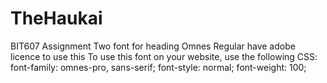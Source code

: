 # TheHaukai
BIT607 Assignment Two
font for heading Omnes Regular <link rel="stylesheet" href="https://use.typekit.net/yso1knq.css"> have adobe licence to use this
To use this font on your website, use the following CSS:
font-family: omnes-pro, sans-serif;
font-style: normal;
font-weight: 100;
